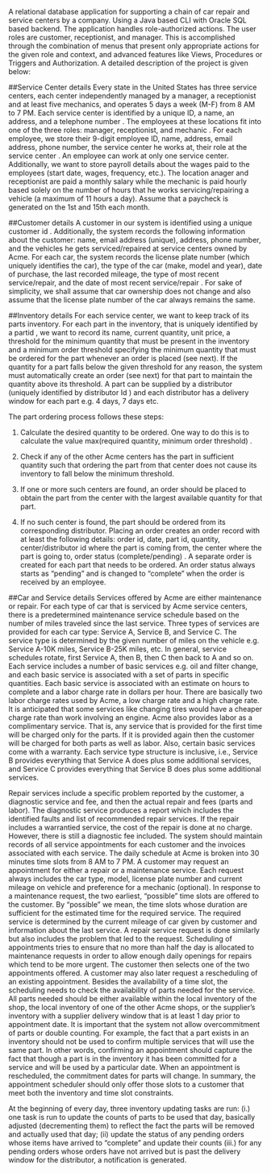 A relational database application for supporting a chain of car repair and service centers by a company. Using a Java based CLI with Oracle SQL based backend. The application handles role-authorized actions. The user roles are customer, receptionist, and manager. This is accomplished through the combination of menus that present only appropriate actions for the given role and context, and advanced features like Views, Procedures or Triggers and Authorization. A detailed description of the project is given below:

##Service Center details
Every state in the United States has three service centers, each center independently managed by a manager, a receptionist and at least five mechanics, and operates 5 days a week (M-F) from 8 AM to 7 PM. Each service center is identified by a unique ID, a name, an address, and a telephone number . The employees at these locations fit into one of the three roles: manager, receptionist, and mechanic . For each employee, we store their 9-digit employee ID, name, address, email address, phone number, the service center he works at, their role at the service center . An employee can work at only one service center. Additionally, we want to store payroll details about the wages paid to the employees (start date, wages, frequency, etc.). The location anager and receptionist are paid a monthly salary while the mechanic is paid hourly based solely on the number of hours that he works servicing/repairing a vehicle (a maximum of 11 hours a day). Assume that a paycheck is generated on the 1st and 15th each month.

##Customer details
A customer in our system is identified using a unique customer id . Additionally, the system records the following information about the customer: name, email address (unique), address, phone number, and the vehicles he gets serviced/repaired at service centers owned by Acme. For each car, the system records the license plate number (which uniquely identifies the car), the type of the car (make, model and year), date of purchase, the last recorded mileage, the type of most recent service/repair, and the date of most recent service/repair . For sake of simplicity, we shall assume that car ownership does not change and also assume that the license plate number of the car always remains the same.

##Inventory details
For each service center, we want to keep track of its parts inventory. For each part in the inventory, that is uniquely identified by a partid , we want to record its name, current quantity, unit price, a threshold for the minimum quantity that must be present in the inventory and a minimum order threshold specifying the minimum quantity that must be ordered for the part whenever an order is placed (see next). If the quantity for a part falls below the given threshold for any reason, the system must automatically create an order (see next) for that part to maintain the quantity above its threshold. A part can be supplied by a distributor (uniquely identified by distributor Id ) and each distributor has a delivery window for each part e.g. 4 days, 7 days etc.

The part ordering process follows these steps:
1. Calculate the desired quantity to be ordered. One way to do this is to calculate the value max(required quantity, minimum order threshold) .

2. Check if any of the other Acme centers has the part in sufficient quantity such that ordering the part from that center does not cause its inventory to fall below the minimum threshold.

3. If one or more such centers are found, an order should be placed to obtain the part from the center with the largest available quantity for that part. 

4. If no such center is found, the part should be ordered from its corresponding distributor. Placing an order creates an order record with at least the following details: order id, date, part id, quantity, center/distributor id where the part is coming from, the center where the part is going to, order status (complete/pending) . A separate order is created for each part that needs to be ordered. An order status always starts as “pending” and is changed to “complete” when the order is received by an employee.

##Car and Service details
Services offered by Acme are either maintenance or repair. For each type of car that is serviced by Acme service centers, there is a predetermined maintenance service schedule based on the number of miles traveled since the last service. Three types of services are provided for each car type: Service A, Service B, and Service C. The service type is determined by the given number of miles on the vehicle e.g. Service A-10K miles, Service B-25K miles, etc. In general, service schedules rotate, first Service A, then B, then C then back to A and so on. Each service includes a number of basic services e.g. oil and filter change, and each basic service is associated with a set of parts in specific quantities. Each basic service is associated with an estimate on hours to complete and a labor charge rate in dollars per hour. There are basically two labor charge rates used by Acme, a low charge rate and a high charge rate. It is anticipated that some services like changing tires would have a cheaper charge rate than work involving an engine. Acme also provides labor as a complimentary service. That is, any service that is provided for the first time will be charged only for the parts. If it is provided again then the customer will be charged for both parts as well as labor. Also, certain basic services come with a warranty. Each service type structure is inclusive, i.e., Service B provides everything that Service A does plus some additional services, and Service C provides everything that Service B does plus some additional services.

Repair services include a specific problem reported by the customer, a diagnostic service and fee, and then the actual repair and fees (parts and labor). The diagnostic service produces a report which includes the identified faults and list of recommended repair services. If the repair includes a warrantied service, the cost of the repair is done at no charge. However, there is still a diagnostic fee included. The system should maintain records of all service appointments for each customer and the invoices associated with each service. The daily schedule at Acme is broken into 30 minutes time slots from 8 AM to 7 PM. A customer may request an appointment for either a repair or a maintenance service. Each request always includes the car type, model, license plate number and current mileage on vehicle and preference for a mechanic (optional). In response to a maintenance request, the two earliest, “possible” time slots are offered to the customer. By “possible” we mean, the time slots whose duration are sufficient for the estimated time for the required service. The required service is determined by the current mileage of car given by customer and information about the last service. A repair service request is done similarly but also includes the problem that led to the request. Scheduling of appointments tries to ensure that no more than half the day is allocated to maintenance requests in order to allow enough daily openings for repairs which tend to be more urgent. The customer then selects one of the two appointments offered. A customer may also later request a rescheduling of an existing appointment. Besides the availability of a time slot, the scheduling needs to check the availability of parts needed for the service. All parts needed should be either available within the local inventory of the shop, the local inventory of one of the other Acme shops, or the supplier’s inventory with a supplier delivery window that is at least 1 day prior to appointment date. It is important that the system not allow overcommitment of parts or double counting. For example, the fact that a part exists in an inventory should not be used to confirm multiple services that will use the same part. In other words, confirming an appointment should capture the fact that though a part is in the inventory it has been committed for a service and will be used by a particular date. When an appointment is rescheduled, the commitment dates for parts will change. In summary, the appointment scheduler should only offer those slots to a customer that meet both the inventory and time slot constraints.

At the beginning of every day, three inventory updating tasks are run: (i.) one task is run to
update the counts of parts to be used that day, basically adjusted (decrementing them) to reflect
the fact the parts will be removed and actually used that day; (ii) update the status of any
pending orders whose items have arrived to “complete” and update their counts (iii.) for any
pending orders whose orders have not arrived but is past the delivery window for the distributor,
a notification is generated.


